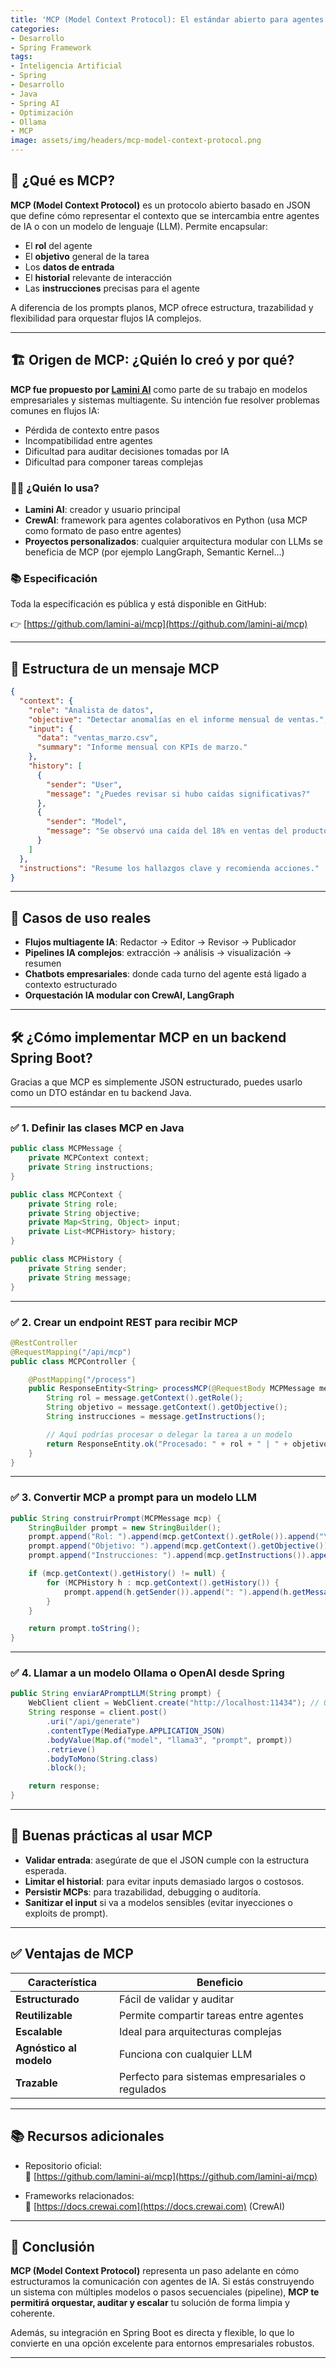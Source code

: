 ```yaml
---
title: 'MCP (Model Context Protocol): El estándar abierto para agentes IA colaborativos'
categories:
- Desarrollo
- Spring Framework
tags:
- Inteligencia Artificial
- Spring
- Desarrollo
- Java
- Spring AI
- Optimización
- Ollama
- MCP
image: assets/img/headers/mcp-model-context-protocol.png
---
```


## 📌 ¿Qué es MCP?

**MCP (Model Context Protocol)** es un protocolo abierto basado en JSON que define cómo representar el contexto que se intercambia entre agentes de IA o con un modelo de lenguaje (LLM). Permite encapsular:

- El **rol** del agente
- El **objetivo** general de la tarea
- Los **datos de entrada**
- El **historial** relevante de interacción
- Las **instrucciones** precisas para el agente

A diferencia de los prompts planos, MCP ofrece estructura, trazabilidad y flexibilidad para orquestar flujos IA complejos.

---

## 🏗️ Origen de MCP: ¿Quién lo creó y por qué?

**MCP fue propuesto por [Lamini AI](https://lamini.ai)** como parte de su trabajo en modelos empresariales y sistemas multiagente. Su intención fue resolver problemas comunes en flujos IA:

- Pérdida de contexto entre pasos
- Incompatibilidad entre agentes
- Dificultad para auditar decisiones tomadas por IA
- Dificultad para componer tareas complejas

### 🧑‍🔬 ¿Quién lo usa?

- **Lamini AI**: creador y usuario principal
- **CrewAI**: framework para agentes colaborativos en Python (usa MCP como formato de paso entre agentes)
- **Proyectos personalizados**: cualquier arquitectura modular con LLMs se beneficia de MCP (por ejemplo LangGraph, Semantic Kernel…)

### 📚 Especificación

Toda la especificación es pública y está disponible en GitHub:

👉 [https://github.com/lamini-ai/mcp](https://github.com/lamini-ai/mcp)

---

## 🧩 Estructura de un mensaje MCP

```json
{
  "context": {
    "role": "Analista de datos",
    "objective": "Detectar anomalías en el informe mensual de ventas.",
    "input": {
      "data": "ventas_marzo.csv",
      "summary": "Informe mensual con KPIs de marzo."
    },
    "history": [
      {
        "sender": "User",
        "message": "¿Puedes revisar si hubo caídas significativas?"
      },
      {
        "sender": "Model",
        "message": "Se observó una caída del 18% en ventas del producto B."
      }
    ]
  },
  "instructions": "Resume los hallazgos clave y recomienda acciones."
}
```

---

## 🚀 Casos de uso reales

- **Flujos multiagente IA**: Redactor → Editor → Revisor → Publicador
- **Pipelines IA complejos**: extracción → análisis → visualización → resumen
- **Chatbots empresariales**: donde cada turno del agente está ligado a contexto estructurado
- **Orquestación IA modular con CrewAI, LangGraph**

---

## 🛠️ ¿Cómo implementar MCP en un backend Spring Boot?

Gracias a que MCP es simplemente JSON estructurado, puedes usarlo como un DTO estándar en tu backend Java.

---

### ✅ 1. Definir las clases MCP en Java

```java
public class MCPMessage {
    private MCPContext context;
    private String instructions;
}

public class MCPContext {
    private String role;
    private String objective;
    private Map<String, Object> input;
    private List<MCPHistory> history;
}

public class MCPHistory {
    private String sender;
    private String message;
}
```

---

### ✅ 2. Crear un endpoint REST para recibir MCP

```java
@RestController
@RequestMapping("/api/mcp")
public class MCPController {

    @PostMapping("/process")
    public ResponseEntity<String> processMCP(@RequestBody MCPMessage message) {
        String rol = message.getContext().getRole();
        String objetivo = message.getContext().getObjective();
        String instrucciones = message.getInstructions();

        // Aquí podrías procesar o delegar la tarea a un modelo
        return ResponseEntity.ok("Procesado: " + rol + " | " + objetivo + " | " + instrucciones);
    }
}
```

---

### ✅ 3. Convertir MCP a prompt para un modelo LLM

```java
public String construirPrompt(MCPMessage mcp) {
    StringBuilder prompt = new StringBuilder();
    prompt.append("Rol: ").append(mcp.getContext().getRole()).append("\n");
    prompt.append("Objetivo: ").append(mcp.getContext().getObjective()).append("\n");
    prompt.append("Instrucciones: ").append(mcp.getInstructions()).append("\n\n");

    if (mcp.getContext().getHistory() != null) {
        for (MCPHistory h : mcp.getContext().getHistory()) {
            prompt.append(h.getSender()).append(": ").append(h.getMessage()).append("\n");
        }
    }

    return prompt.toString();
}
```

---

### ✅ 4. Llamar a un modelo Ollama o OpenAI desde Spring

```java
public String enviarAPromptLLM(String prompt) {
    WebClient client = WebClient.create("http://localhost:11434"); // Ollama
    String response = client.post()
        .uri("/api/generate")
        .contentType(MediaType.APPLICATION_JSON)
        .bodyValue(Map.of("model", "llama3", "prompt", prompt))
        .retrieve()
        .bodyToMono(String.class)
        .block();

    return response;
}
```

---

## 🔐 Buenas prácticas al usar MCP

- **Validar entrada**: asegúrate de que el JSON cumple con la estructura esperada.
- **Limitar el historial**: para evitar inputs demasiado largos o costosos.
- **Persistir MCPs**: para trazabilidad, debugging o auditoría.
- **Sanitizar el input** si va a modelos sensibles (evitar inyecciones o exploits de prompt).

---

## ✅ Ventajas de MCP

| Característica | Beneficio |
|----------------|-----------|
| **Estructurado** | Fácil de validar y auditar |
| **Reutilizable** | Permite compartir tareas entre agentes |
| **Escalable** | Ideal para arquitecturas complejas |
| **Agnóstico al modelo** | Funciona con cualquier LLM |
| **Trazable** | Perfecto para sistemas empresariales o regulados |

---

## 📚 Recursos adicionales

- Repositorio oficial:  
  🔗 [https://github.com/lamini-ai/mcp](https://github.com/lamini-ai/mcp)

- Frameworks relacionados:  
  🔧 [https://docs.crewai.com](https://docs.crewai.com) (CrewAI)

---

## 🧠 Conclusión

**MCP (Model Context Protocol)** representa un paso adelante en cómo estructuramos la comunicación con agentes de IA. Si estás construyendo un sistema con múltiples modelos o pasos secuenciales (pipeline), **MCP te permitirá orquestar, auditar y escalar** tu solución de forma limpia y coherente.

Además, su integración en Spring Boot es directa y flexible, lo que lo convierte en una opción excelente para entornos empresariales robustos.

---
